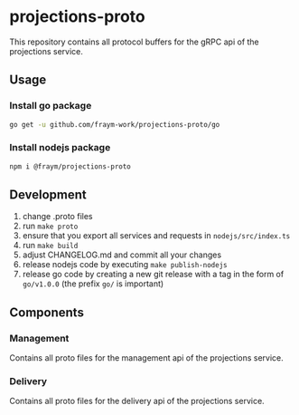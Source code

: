 # projections-proto

This repository contains all protocol buffers for the gRPC api of the projections service.

## Usage

### Install go package

```bash
go get -u github.com/fraym-work/projections-proto/go
```

### Install nodejs package

```bash
npm i @fraym/projections-proto
```

## Development

1. change .proto files
2. run `make proto`
3. ensure that you export all services and requests in `nodejs/src/index.ts`
4. run `make build`
5. adjust CHANGELOG.md and commit all your changes
6. release nodejs code by executing `make publish-nodejs`
7. release go code by creating a new git release with a tag in the form of `go/v1.0.0` (the prefix `go/` is important)

## Components

### Management

Contains all proto files for the management api of the projections service.

### Delivery

Contains all proto files for the delivery api of the projections service.
